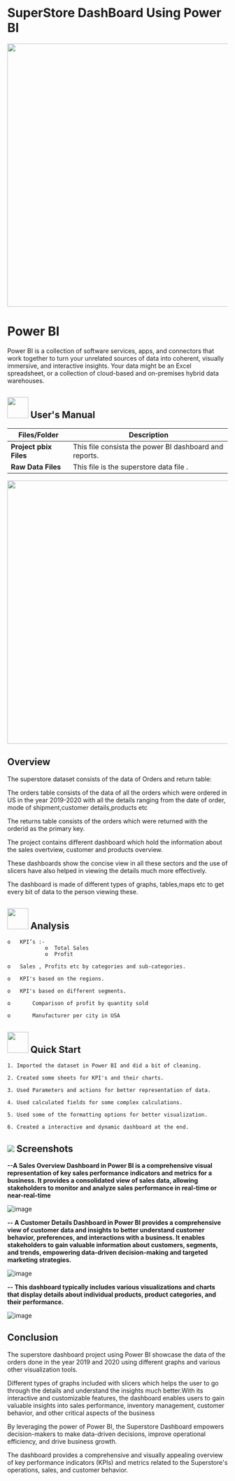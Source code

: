 # SuperStore DashBoard Using Power BI

<p align="center"><img src="https://cdn.dribbble.com/users/22679/screenshots/2020456/untitled-3e.gif" width="600" ></p>

# Power BI
Power BI is a collection of software services, apps, and connectors that work together to turn your unrelated sources of data into coherent,
visually immersive, and interactive insights. Your data might be an Excel spreadsheet, 
or a collection of cloud-based and on-premises hybrid data warehouses.


##  <img src="https://user-images.githubusercontent.com/106439762/181935629-b3c47bd3-77fb-4431-a11c-ff8ba0942b63.gif" width="48" height="48"> **User's Manual**
| Files/Folder| Description |
| ------------- | ------------- |
| **Project pbix Files**  | This file consista the power BI  dashboard and reports.  |
| **Raw Data Files**  | This file is the superstore data file .  |

<p align="center"><img src="https://i0.wp.com/sqlitybi.com/wp-content/uploads/2019/11/use-case-example2.gif?resize=937%2C759&ssl=1" width="600" ></p>


## Overview

The superstore dataset consists of the data of Orders and return table:

The orders table consists of the data of all the orders which were ordered in US in the year 2019-2020 with all the details ranging from the date of order,
mode of shipment,customer details,products etc

The returns table consists of the orders which were returned with the orderid as the primary key.

The project contains  different  dashboard which hold the information about the sales overtview, customer and products overview.

These dashboards show the concise view in all these sectors and the use of slicers have also helped in viewing the details much more effectively.

The dashboard is made of different types of graphs, tables,maps etc to get every bit of data to the person viewing these.


##  <img src=https://user-images.githubusercontent.com/106439762/178428775-03d67679-9aa4-4b08-91e9-6eb6ed8faf66.gif  width="48" height="48"> **Analysis**

    o	KPI’s :-
                o  Total Sales
                o  Profit
                
    o	Sales , Profits etc by categories and sub-categories.
    
    o	KPI's based on the regions.
    
    o	KPI's based on different segments.
    
    o       Comparison of profit by quantity sold
    
    o       Manufacturer per city in USA
    
    
  ## <img src=https://user-images.githubusercontent.com/106439762/178804195-d9db61fb-b2cf-4c8f-bfc3-214cfe0f534c.gif width="48" height="48" > Quick Start

    1. Imported the dataset in Power BI and did a bit of cleaning.
 
    2. Created some sheets for KPI's and their charts.
    
    3. Used Parameters and actions for better representation of data.
    
    4. Used calculated fields for some complex calculations.
    
    5. Used some of the formatting options for better visualization. 
    
    6. Created a interactive and dynamic dashboard at the end.
    
  
  
  
    
## <img src="https://img.icons8.com/dusk/48/000000/ios-screenshot.png"/> Screenshots


**--A Sales Overview Dashboard in Power BI is a comprehensive visual representation of key sales performance indicators and metrics for a business. It provides a consolidated view of sales data, allowing stakeholders to monitor and analyze sales performance in real-time or near-real-time**   

   ![image](https://user-images.githubusercontent.com/82110840/235926392-b4057bc0-815d-4c23-8f98-33646d0a8fa1.png)
   

**--  A Customer Details Dashboard in Power BI provides a comprehensive view of customer data and insights to better understand customer behavior, preferences, and interactions with a business. It enables stakeholders to gain valuable information about customers, segments, and trends, empowering data-driven decision-making and targeted marketing strategies.**


   ![image](https://user-images.githubusercontent.com/82110840/235926534-90aeca2e-949c-4ebf-9f92-24674e7a6f0d.png)

**-- This dashboard typically includes various visualizations and charts that display details about individual products, product categories, and their performance.**


![image](https://user-images.githubusercontent.com/82110840/235926630-420be851-c3ce-4560-86b9-d5e012bfd7ff.png)

## Conclusion
The superstore dashboard project using Power BI showcase the data of the orders done in the year 2019 and 2020 using different graphs and various other visualization tools.

Different types of graphs included with slicers which helps the user to go through the details and understand the insights much better.With its interactive and customizable features, the dashboard enables users to gain valuable insights into sales performance, inventory management, customer behavior, and other critical aspects of the business

By leveraging the power of Power BI, the Superstore Dashboard empowers decision-makers to make data-driven decisions, improve operational efficiency, and drive business growth.

The dashboard provides a comprehensive and visually appealing overview of key performance indicators (KPIs) and metrics related to the Superstore's operations, sales, and customer behavior.
